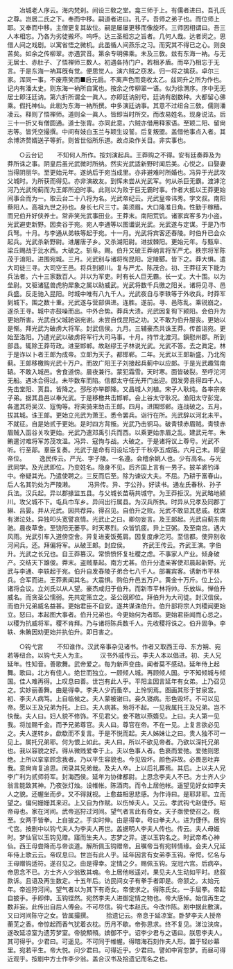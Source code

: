 <!-- { "loadSidebar": true } -->
　　冶城老人序云。海内梵刹。间设三敎之堂。龛三师于上。有儒者进曰。吾孔氏之尊。岂居二氏之下。奉而中移。嗣道者进曰。孔子。吾师之弟子也。而位师上耶。又奉而中移。主僧更复其故位。嗣是屡屡更移而像旋坏。三师因相谓曰。吾三人本相忘。乃各为劣徒搬坏。呜呼。达三圣相忘之旨者。几何人哉。达者闵之。思借人间之戏剧。以寓省悟之微机。此虽循人间燕乐之习。而究其不得已之心。则良苦矣。如余之传柳翠。亦遇赏音。第余专明佛乘。未及三敎。兹有东海一衲。与无无居士、赤肚子、了悟禅师三数人。初遇各持门户。若相矛盾。而卒乃相忘于无言。于是东海一衲耳旣有觉。便思觉人。演六贼之窃发。归一将之擒获。卓尔三家。浑同一事。不废燕笑而■启元扃。不离声色而竟收太乙。兹同升之所为作也。记内有潘太史。则东海一衲所自寓也。按余之传柳翠一语。似为徐渭序。序中无无居士即汪廷讷。第六折所谓全一眞人。亦即廷讷别号。廷讷有剧数种。大都留心佛乘。假托神仙。此剧为东海一衲所撰。中多演廷讷事。其意不过纽合三敎。儒则潘凌云。释则了悟禅师。道则全一眞人。皆即当时所交。而改易姓名。现身说法。后三十一折又有僧圆通。道士张胄。亦同此意。六贼亦借用释家语。至颖二阳、留尙志等。皆凭空撮撰。中间有妓白玉兰与颖生设誓。后复叛盟。盖借他事点入者。其余博济赘婿送子等折。则皆世俗所乐道。故点染作关目。非实事也。 


　　○云台记 
　　不知何人所作。按刘演起兵。王莽购之不得。安有廷奏莽及为莽所诛之事。阴皇后虽光武微时所纳。然实光武适新野时闻后美。心悦之。曰娶妻当得阴丽华。至更始元年。遂纳后于宛当成里。亦非避难时所婚也。冯异于光武攻父城时。为所获而得见。亦非演故友。到恽未尝从光武军。何从杀巨无霸。渡滹沱河乃光武徇蓟而为王郞所迫时事。此则以为败于巨无霸时事。作者大抵以王莽更始间事合而为一。取云台二十八将为名。光武帝纪云。光武皇帝讳秀。字文叔。南阳蔡阳人。高祖九世之孙也。身长七尺三寸。美须眉。大口隆准日角。性勤于稼穑。而兄伯升好侠养士。常非笑光武事田业。王莽末。南阳荒饥。诸家宾客多为小盗。光武避吏新野。因卖谷于宛。宛人李通等以图谶说光武。光武遂与定谋。于是乃市兵弩。十月。与李通从弟轶等起于宛。十一月。光武将宾客还舂陵。时伯升已会众起兵。光武杀新野尉。进屠唐子乡。又杀湖阳尉。进拔棘阳。更始元年。与甄阜、梁丘赐战于沘水西。大破之。斩阜。赐。伯升又破王莽纳言将军严尤。秩宗将军陈茂于淯阳。进围宛城。三月。光武别与诸将徇昆阳。定陵郾。皆下之。莽大惧。遣大司徒三寻。大司空王邑。将兵到颍川。复与严尤、陈茂合。初、王莽征天下能为兵法者。六十三家数百人。并以为军吏。时有长人巨无霸。长一丈。大十围。以为垒尉。又驱诸猛兽虎豹犀象之属以助威武。光武将数千兵徼之阳关。诸将见寻、邑兵盛。反走驰入昆阳。时城中唯有八九千人。光武夜自与李轶等于外收兵。时莽军到城下。围之数十重。光武遂与营部俱进。连胜。遂前。寻、邑陈乱。乘锐崩之。遂杀王寻。城中亦鼓噪而出。中外合势。莽兵大溃。光武因复徇下颍阳。会伯升为更始所害。光武自父城驰诣宛谢。未尝自伐昆阳之功。又不敢为伯升服丧。更始以是惭。拜光武为破虏大将军。封武信侯。九月。三辅豪杰共诛王莽。传首诣宛。更始至洛阳。乃遣光武以破虏将军行大司马事。十月。持节北渡河。鎭慰州郡。所到部县。辄除王莽苛政。进至邯郸。故赵缪王子林说光武。光武不答。去之眞定。林于是诈以卜者王郞为成帝。立郞为天子。都邯郸。二年。光武以王郞新盛。乃北徇蓟。王郞移檄购光武十万户。而故广阳王子刘接起兵蓟中以应郞。于是光武趣驾南辕。不敢入城邑。舍食道傍。晨夜兼行。蒙犯霜雪。天时寒。面皆破裂。至呼沱河无船。遇冰合得过。未毕数车而陷。信都太守任光开门出迎。因发旁县得四千人。先击堂阳、贳县。皆降之。邳彤亦举郡降。又昌城人刘植。宋子人耿纯。各率宗亲子弟。据其县邑以奉光武。于是移檄共击邯郸。会上谷太守耿况。渔阳太守彭宠。各遣其将吴汉、寇恂等。将突骑来助击王郞。四月。进围邯郸。连战破之。五月。拔其城。诛王郞。更始立光武为萧王。悉令罢兵。诣行在所。光武辞以河北未平。不就征。自是始贰于更始。是时四方背叛。光武乃击铜马。破靑犊赤眉贼。靑犊赤眉贼入函谷关攻更始。光武乃遣邓禹引兵而西。以乘更始赤眉之乱。建武元年。朱鲔遣讨难将军苏茂攻温。冯异、寇恂与战。大破之。于是诸将议上尊号。光武不听。行至鄗。羣臣复奏。光武于是命有司设坛场于千秋亭五成陌。六月己未。即皇帝位。 
　　逸民传云。严光、字子陵。一名遵。会稽余姚人也。少有高名。与光武同学。及光武即位。乃变姓名。隐身不见。后齐国上言有一男子。披羊裘钓泽中。帝疑其光。乃遣使聘之。三反而后至。除为谏议大夫。不屈。乃耕于富春山。后人名其钓处为严陵濑。 
　　冯异传。异、字公孙。好读书。通左氏春秋、孙子兵法。汉兵起。异以郡掾监五县。与父城长苗萌共城守。为王莽拒汉。光武略地颍川。攻父城不下。屯兵巾车乡。异间出行属县。为汉兵所执。时异从兄孝及同郡丁綝、吕晏。并从光武。因共荐异。得召见。自伯升之败。光武不敢显其悲戚。枕席有涕泣处。异独叩头宽譬哀情。光武止之曰。卿勿妄言。及王郞起。光武自蓟东南驰。晨夜草舍。至饶阳无蒌亭。时天寒烈。众皆饥疲。异上豆粥。及至南宫。遇大风雨。光武引车入道傍空舍。异复进麦饭菟肩。因复度虖沱河。至信都。使异别收河间兵。还。拜偏将军。从破王郞。封应侯。 
　　齐武王传云。齐武王演。字伯升。光武之长兄也。自王莽篡汉。常愤愤怀复社稷之虑。不事家人产业。倾身破产。交结天下雄俊。莽末。盗贼羣起。南方尤甚。伯升分遣亲客使邓晨起新野。光武与李通、李轶起于宛。伯升自发舂陵子弟合七八千人。部署宾客。诱新市平林兵。合军而进。王莽素闻其名。大震惧。购伯升邑五万户。黄金十万斤。位上公。诸将会议。立刘氏以从人望。豪杰咸归于伯升。而新市平林将帅。乐放纵。惮伯升威名。而贪圣公懦弱。先共定策立之。圣公旣即位。拜伯升为大司徒。封汉信侯。而伯升兄弟威名益甚。更始君臣不自安。遂共谋诛伯升。伯升部将宗人刘稷闻更始立。怒曰。本起图大事者。伯升兄弟也。今更始何为者耶。更始君臣闻而心忌之。以稷为抗威将军。稷不肯拜。乃与诸将陈兵数千人。先收稷将诛之。伯升固争。李轶、朱鲔因劝更始并执伯升。即日害之。 


　　○钩弋宫 
　　不知谁作。汉武帝事杂见诸书。作者又取西王母、东方朔、宛若等纽合。以钩弋夫人为主。 
　　汉书外戚传云。李夫人本以倡进。初、夫人兄延年。性知音。善歌舞。武帝爱之。每为新声变曲。闻者莫不感动。延年侍上起舞。歌曰。北方有佳人。绝世而独立。一顾倾人城。再顾倾人国。宁不知倾城与倾国。佳人难再得。上叹息曰善。世岂有此人乎。平阳主因言延年有女弟。上乃召见之。实妙丽善舞。由是得幸。李夫人少而蚤卒。上怜悯焉。图画其形于甘泉宫。初、李夫人病笃。上自临候之。夫人蒙被谢曰。妾久寝病。形色毁坏。不可以见帝。愿以王及兄弟为托。上曰。夫人病甚。殆将不起。一见我属托王及兄弟。岂不快哉。夫人曰。妇人貌不修饰。不见君父。妾不敢以燕媠见。上曰。夫人第一见我。将加赐千金。而予兄弟尊官。夫人曰。尊官在帝。不在一见。上复言欲必见之。夫人遂转乡。歔欷而不复言。于是不悦而起。夫人姊妹让之曰。贵人独不可一见上。属托兄弟耶。何为恨上如此。夫人曰。所以不欲见帝者。乃欲以深托兄弟也。我以容貌之好。得从微贱爱幸于上。夫以色事人者。色衰而爱弛。爱弛则恩绝。上所以挛挛顾念我者。乃以平生容貌也。今见毁坏。颜色非故。必畏恶吐弃我。意尙肯复追思。闵录其兄弟哉。及夫人卒。上以后礼葬焉。其后。上以夫人兄李广利为贰师将军。封海西侯。延年为协律都尉。上思念李夫人不已。方士齐人少翁言能致其神。乃夜张灯烛。设帷帐。陈酒肉。而令上居他帐。遥望见好女如李夫人之貌。还幄坐而步。又不得就视。上愈益相思悲感。为作诗曰。是耶非耶。立而望之。偏何姗姗其来迟。上又自为作赋。以伤悼夫人。又云。孝武钩弋赵倢伃。昭帝母也。家在河间。武帝巡狩过河间。望气者言此有奇女。天子亟使使召之。旣至。女两手皆拳。上自披之。手实时伸。由是得幸。号曰拳夫人。进为倢伃。居钩弋宫。按剧中以钩弋夫人为李夫人再世。盖据明人李夫人传也。传云。夫人母娠时。梦仙官以玉钩见赠。寤而生夫人。志梦之异。遂以玉钩名之。时武帝希心神仙。西王母尝降而与帝谈道。解所佩玉钩赠帝。且嘱帝当有宛转情缘。会夫人兄延年侍上歌云云。帝叹息曰。世岂有此人乎。延年因言有女弟李玉钩。帝愕。忆名与王母赠钩适符。遂召见之。由是得幸。定情之夕。赐佩玉钩。宠冠六宫。后病卒。帝思念不已。方士齐人少翁致其魂。令上居他帐遥对。果见夫人生动如平时。悲叙款诉。且语及再生数定。十五年后。访民间女子有拳手者即是。帝颔之。太始元年。帝巡狩河间。望气者以为其下有奇女。帝使求之。得陈氏女。一手屈拳。帝起自披手。手即伸。玉钩铿然。宛然李夫人进御定情之物也。帝大感悼。始信再生之数非妄。此传出自后人傅会。不可尽信。钩弋本赵氏。今改作陈。剧中据此敷演。又曰河间陈守之女。皆属撮撰。 
　　拾遗记云。帝息于延凉室。卧梦李夫人授帝蘅芜之香。帝惊起而香气犹着衣枕。历月不歇。帝弥思求。终不复见。涕泣浃席。遂改延凉室为遗芳梦室。帝貌顦顇。嫔御不宁。诏李少君与之语曰。朕思李夫人。其可得乎。少君曰。可遥见。不可同于帷幄。得暗海石刻作夫人形。置于轻纱幕里。宛若平生。帝大悦。问少君曰。可得近乎。少君曰。譬如中宵忽梦。而昼可得近观乎。按剧中方士作李少翁。盖合汉书及拾遗记而名之也。 
